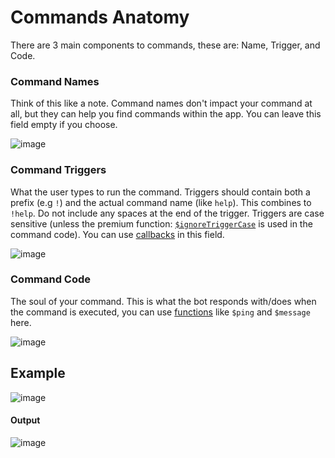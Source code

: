 # Commands Anatomy
There are 3 main components to commands, these are: Name, Trigger, and Code.

### Command Names
Think of this like a note. Command names don't impact your command at all, but they can help you find commands within the app. You can leave this field empty if you choose.

![image](https://user-images.githubusercontent.com/69215413/120053425-14ff4380-bff8-11eb-9620-bb35694a4cfa.png)

### Command Triggers
What the user types to run the command. Triggers should contain both a prefix (e.g `!`) and the actual command name (like `help`). This combines to `!help`. Do not include any spaces at the end of the trigger. Triggers are case sensitive (unless the premium function: [`$ignoreTriggerCase`](https://nilpointer-software.github.io/bdfd-wiki/premium/ignoreTriggerCase.html) is used in the command code). You can use [callbacks](https://nilpointer-software.github.io/bdfd-wiki/callbacks/introduction.html) in this field.

![image](https://user-images.githubusercontent.com/69215413/120053429-1cbee800-bff8-11eb-8842-062d32eee13f.png)

### Command Code
The soul of your command. This is what the bot responds with/does when the command is executed, you can use [functions](https://nilpointer-software.github.io/bdfd-wiki/bdscript/introduction.html) like `$ping` and `$message` here.

![image](https://user-images.githubusercontent.com/69215413/120054151-4843d180-bffc-11eb-8b98-3c51564d5003.png)

## Example
![image](https://user-images.githubusercontent.com/69215413/120054230-b092b300-bffc-11eb-805d-16b8b6c41cc1.png)

#### Output
![image](https://user-images.githubusercontent.com/69215413/120053639-4fb5ab80-bff9-11eb-8736-705d9d342256.png)
